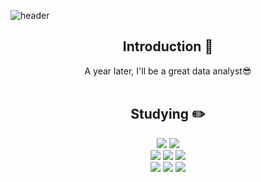 <!--
**JJANGSY/JJANGSY** is a ✨ _special_ ✨ repository because its `README.md` (this file) appears on your GitHub profile.

Here are some ideas to get you started:

- 🔭 I’m currently working on ...
- 🌱 I’m currently learning ...
- 👯 I’m looking to collaborate on ...
- 🤔 I’m looking for help with ...
- 💬 Ask me about ...
- 📫 How to reach me: ...
- 😄 Pronouns: ...
- ⚡ Fun fact: ...
-->

<!-- 참고 : https://github.com/yoon828/yoon828/blob/main/README.md -->

<!-- 헤더 -->
![header](https://capsule-render.vercel.app/api?type=slice&color=auto&height=200&section=header&text=Hello&desc=I'm%20SuYeon&fontSize=60&rotate=14&fontAlignY=25&fontAlign=75&descAlignY=43&descAlign=80&&animation=twinkling)

<div align=center>
<!--소개-->

## Introduction :raised_hands:
A year later, I'll be a great data analyst😎
<br/><br/>
 
 
 <!--기술스택-->
  ## Studying :pencil2: 

  <!--데이터-->
   <img src="https://img.shields.io/badge/python-3776AB?style=flat&logo=python&logoColor=white"/>
   <img src="https://img.shields.io/badge/MySQL-4479A1?style=flat&logo=MySQL&logoColor=white"/>
   <br/>
   <img src="https://img.shields.io/badge/pandas-150458?style=flat&logo=MySQL&logoColor=white"/>
   <img src="https://img.shields.io/badge/numpy-013243?style=flat&logo=MySQL&logoColor=white"/>
   <img src="https://img.shields.io/badge/scikitlearn-F05032?style=flat&logo=MySQL&logoColor=white"/>
  <br/>
   <img src="https://img.shields.io/badge/selenium-43B02A?style=flat&logo=python&logoColor=white"/>
   <img src="https://img.shields.io/badge/git-F7931E?style=flat&logo=MySQL&logoColor=white"/>
   <img src="https://img.shields.io/badge/tensorflow-FF6F00?style=flat&logo=MySQL&logoColor=white"/>
  <br/>
<br/><br/>
  
  
</div>
